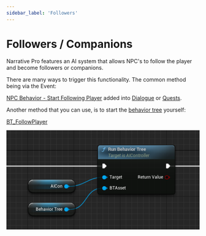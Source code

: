 ```yaml
---
sidebar_label: 'Followers'
---
```


# Followers / Companions

Narrative Pro features an AI system that allows NPC's to follow the player and become followers or companions.

There are many ways to trigger this functionality. The common method being via the Event: 

[NPC Behavior - Start Following Player](../events/default-events.md#npc-behavior---start-following-player) added into [Dialogue](../dialogue) or [Quests](../quests).

Another method that you can use, is to start the [behavior tree](https://dev.epicgames.com/documentation/en-us/unreal-engine/behavior-tree-in-unreal-engine---quick-start-guide) yourself:

[BT_FollowPlayer](ai.md#bt_followplayer)

![bt-starting.png](/img/pro/npcs/bt-starting.png)